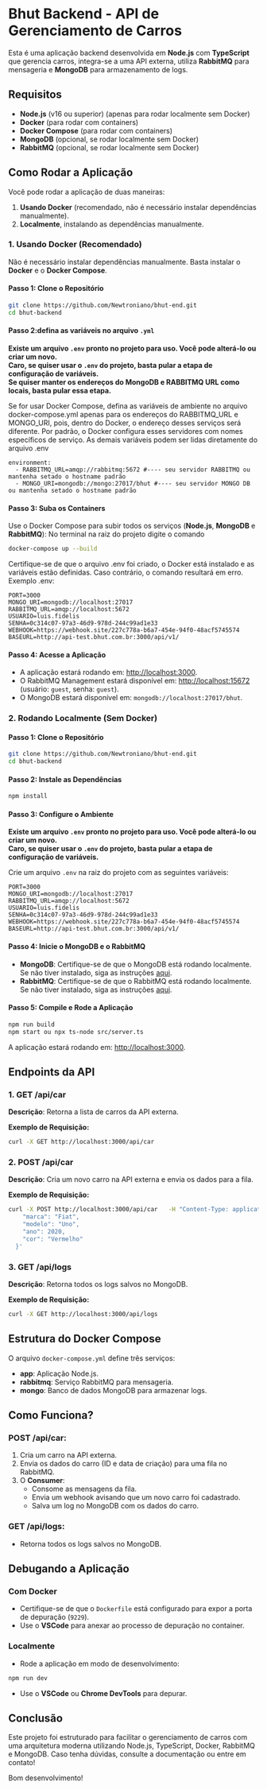 # Bhut Backend - API de Gerenciamento de Carros

Esta é uma aplicação backend desenvolvida em **Node.js** com **TypeScript** que gerencia carros, integra-se a uma API externa, utiliza **RabbitMQ** para mensageria e **MongoDB** para armazenamento de logs.

## Requisitos

- **Node.js** (v16 ou superior) (apenas para rodar localmente sem Docker)
- **Docker** (para rodar com containers)
- **Docker Compose** (para rodar com containers)
- **MongoDB** (opcional, se rodar localmente sem Docker)
- **RabbitMQ** (opcional, se rodar localmente sem Docker)

## Como Rodar a Aplicação

Você pode rodar a aplicação de duas maneiras:
1. **Usando Docker** (recomendado, não é necessário instalar dependências manualmente).
2. **Localmente**, instalando as dependências manualmente.

### 1. Usando Docker (Recomendado)

Não é necessário instalar dependências manualmente. Basta instalar o **Docker** e o **Docker Compose**.

#### Passo 1: Clone o Repositório

```bash
git clone https://github.com/Newtroniano/bhut-end.git
cd bhut-backend
```

#### Passo 2:defina as variáveis no arquivo  `.yml`

**Existe um arquivo `.env` pronto no projeto para uso. Você pode alterá-lo ou criar um novo.**  
**Caro, se quiser usar o `.env` do projeto, basta pular a etapa de configuração de variáveis.**  
**Se quiser manter os endereços do MongoDB e RABBITMQ URL  como locais, basta pular essa etapa.**


Se for usar Docker Compose, defina as variáveis de ambiente no arquivo docker-compose.yml apenas para os endereços do RABBITMQ_URL e MONGO_URI, pois, dentro do Docker, o endereço desses serviços será diferente. Por padrão, o Docker configura esses servidores com nomes específicos de serviço. As demais variáveis podem ser lidas diretamente do arquivo .env

```
environment:
  - RABBITMQ_URL=amqp://rabbitmq:5672 #---- seu servidor RABBITMQ ou mantenha setado o hostname padrão
  - MONGO_URI=mongodb://mongo:27017/bhut #---- seu servidor MONGO DB ou mantenha setado o hostname padrão
```

#### Passo 3: Suba os Containers

Use o Docker Compose para subir todos os serviços (**Node.js**, **MongoDB** e **RabbitMQ**):
No terminal na raiz do projeto digite o comando 
```bash
docker-compose up --build
```
Certifique-se de que o arquivo .env foi criado, o Docker está instalado e as variáveis estão definidas. Caso contrário, o comando resultará em erro. Exemplo .env:
```
PORT=3000
MONGO_URI=mongodb://localhost:27017
RABBITMQ_URL=amqp://localhost:5672
USUARIO=luis.fidelis
SENHA=0c314c07-97a3-46d9-978d-244c99ad1e33
WEBHOOK=https://webhook.site/227c778a-b6a7-454e-94f0-48acf5745574
BASEURL=http://api-test.bhut.com.br:3000/api/v1/
```

#### Passo 4: Acesse a Aplicação

- A aplicação estará rodando em: [http://localhost:3000](http://localhost:3000).
- O RabbitMQ Management estará disponível em: [http://localhost:15672](http://localhost:15672) (usuário: `guest`, senha: `guest`).
- O MongoDB estará disponível em: `mongodb://localhost:27017/bhut`.

### 2. Rodando Localmente (Sem Docker)

#### Passo 1: Clone o Repositório

```bash
git clone https://github.com/Newtroniano/bhut-end.git
cd bhut-backend
```

#### Passo 2: Instale as Dependências

```bash
npm install
```

#### Passo 3: Configure o Ambiente

**Existe um arquivo `.env` pronto no projeto para uso. Você pode alterá-lo ou criar um novo.**  
**Caro, se quiser usar o `.env` do projeto, basta pular a etapa de configuração de variáveis.**


Crie um arquivo `.env` na raiz do projeto com as seguintes variáveis:

```
PORT=3000
MONGO_URI=mongodb://localhost:27017
RABBITMQ_URL=amqp://localhost:5672
USUARIO=luis.fidelis
SENHA=0c314c07-97a3-46d9-978d-244c99ad1e33
WEBHOOK=https://webhook.site/227c778a-b6a7-454e-94f0-48acf5745574
BASEURL=http://api-test.bhut.com.br:3000/api/v1/
```

#### Passo 4: Inicie o MongoDB e o RabbitMQ

- **MongoDB**: Certifique-se de que o MongoDB está rodando localmente. Se não tiver instalado, siga as instruções [aqui](https://www.mongodb.com/docs/manual/installation/).
- **RabbitMQ**: Certifique-se de que o RabbitMQ está rodando localmente. Se não tiver instalado, siga as instruções [aqui](https://www.rabbitmq.com/download.html).

#### Passo 5: Compile e Rode a Aplicação

```bash
npm run build
npm start ou npx ts-node src/server.ts 
```

A aplicação estará rodando em: [http://localhost:3000](http://localhost:3000).

## Endpoints da API

### 1. **GET /api/car**
**Descrição**: Retorna a lista de carros da API externa.

**Exemplo de Requisição:**
```bash
curl -X GET http://localhost:3000/api/car
```

### 2. **POST /api/car**
**Descrição**: Cria um novo carro na API externa e envia os dados para a fila.

**Exemplo de Requisição:**
```bash
curl -X POST http://localhost:3000/api/car   -H "Content-Type: application/json"   -d '{
    "marca": "Fiat",
    "modelo": "Uno",
    "ano": 2020,
    "cor": "Vermelho"
  }'
```

### 3. **GET /api/logs**
**Descrição**: Retorna todos os logs salvos no MongoDB.

**Exemplo de Requisição:**
```bash
curl -X GET http://localhost:3000/api/logs
```

## Estrutura do Docker Compose

O arquivo `docker-compose.yml` define três serviços:

- **app**: Aplicação Node.js.
- **rabbitmq**: Serviço RabbitMQ para mensageria.
- **mongo**: Banco de dados MongoDB para armazenar logs.

## Como Funciona?

### **POST /api/car:**

1. Cria um carro na API externa.
2. Envia os dados do carro (ID e data de criação) para uma fila no RabbitMQ.
3. O **Consumer**:
   - Consome as mensagens da fila.
   - Envia um webhook avisando que um novo carro foi cadastrado.
   - Salva um log no MongoDB com os dados do carro.

### **GET /api/logs:**

- Retorna todos os logs salvos no MongoDB.

## Debugando a Aplicação

### **Com Docker**

- Certifique-se de que o `Dockerfile` está configurado para expor a porta de depuração (`9229`).
- Use o **VSCode** para anexar ao processo de depuração no container.

### **Localmente**

- Rode a aplicação em modo de desenvolvimento:

```bash
npm run dev
```

- Use o **VSCode** ou **Chrome DevTools** para depurar.

## Conclusão

Este projeto foi estruturado para facilitar o gerenciamento de carros com uma arquitetura moderna utilizando Node.js, TypeScript, Docker, RabbitMQ e MongoDB. Caso tenha dúvidas, consulte a documentação ou entre em contato!

Bom desenvolvimento!
